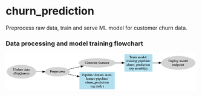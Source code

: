 # churn_prediction
Preprocess raw data, train and serve ML model for customer churn data.

### Data processing and model training flowchart
![flowchart](./doc/flow.png)
